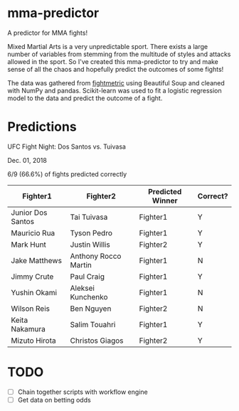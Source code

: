 # mma-predictor
A predictor for MMA fights!

Mixed Martial Arts is a very unpredictable sport. There exists a large number of variables from stemming from the multitude of styles and attacks allowed in the sport. So I've created this mma-predictor to try and make sense of all the chaos and hopefully predict the outcomes of some fights!

The data was gathered from [fightmetric](fightmetric.com) using Beautiful Soup and cleaned with NumPy and pandas. Scikit-learn was used to fit a logistic regression model to the data and predict the outcome of a fight.

# Predictions
UFC Fight Night: Dos Santos vs. Tuivasa

Dec. 01, 2018

6/9 (66.6%) of fights predicted correctly

| Fighter1  | Fighter2 | Predicted Winner | Correct? |
| --------- | -------- | ---------------- | -- |
| Junior Dos Santos  | Tai Tuivasa  | Fighter1 | Y |
| Mauricio Rua | Tyson Pedro  | Fighter1 | Y |
| Mark Hunt | Justin Willis | Fighter2 | Y |
| Jake Matthews | Anthony Rocco Martin | Fighter1 | N |
| Jimmy Crute | Paul Craig | Fighter1 | Y |
| Yushin Okami | Aleksei Kunchenko | Fighter1 | N |
| Wilson Reis | Ben Nguyen | Fighter2 | N |
| Keita Nakamura | Salim Touahri | Fighter1 | Y |
| Mizuto Hirota | Christos Giagos | Fighter2 | Y |

# TODO
- [ ] Chain together scripts with workflow engine
- [ ] Get data on betting odds
